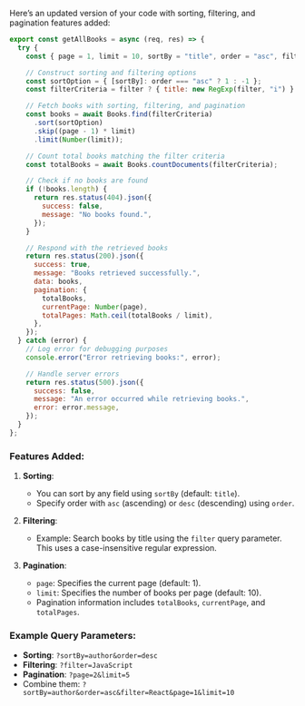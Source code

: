 Here’s an updated version of your code with sorting, filtering, and pagination features added:  

```javascript
export const getAllBooks = async (req, res) => {
  try {
    const { page = 1, limit = 10, sortBy = "title", order = "asc", filter } = req.query;

    // Construct sorting and filtering options
    const sortOption = { [sortBy]: order === "asc" ? 1 : -1 };
    const filterCriteria = filter ? { title: new RegExp(filter, "i") } : {}; // Example: filtering by title

    // Fetch books with sorting, filtering, and pagination
    const books = await Books.find(filterCriteria)
      .sort(sortOption)
      .skip((page - 1) * limit)
      .limit(Number(limit));

    // Count total books matching the filter criteria
    const totalBooks = await Books.countDocuments(filterCriteria);

    // Check if no books are found
    if (!books.length) {
      return res.status(404).json({
        success: false,
        message: "No books found.",
      });
    }

    // Respond with the retrieved books
    return res.status(200).json({
      success: true,
      message: "Books retrieved successfully.",
      data: books,
      pagination: {
        totalBooks,
        currentPage: Number(page),
        totalPages: Math.ceil(totalBooks / limit),
      },
    });
  } catch (error) {
    // Log error for debugging purposes
    console.error("Error retrieving books:", error);

    // Handle server errors
    return res.status(500).json({
      success: false,
      message: "An error occurred while retrieving books.",
      error: error.message,
    });
  }
};
```

### Features Added:
1. **Sorting**:
   - You can sort by any field using `sortBy` (default: `title`).
   - Specify order with `asc` (ascending) or `desc` (descending) using `order`.

2. **Filtering**:
   - Example: Search books by title using the `filter` query parameter. This uses a case-insensitive regular expression.

3. **Pagination**:
   - `page`: Specifies the current page (default: 1).
   - `limit`: Specifies the number of books per page (default: 10).
   - Pagination information includes `totalBooks`, `currentPage`, and `totalPages`.

### Example Query Parameters:
- **Sorting**: `?sortBy=author&order=desc`
- **Filtering**: `?filter=JavaScript`
- **Pagination**: `?page=2&limit=5`
- Combine them: `?sortBy=author&order=asc&filter=React&page=1&limit=10`